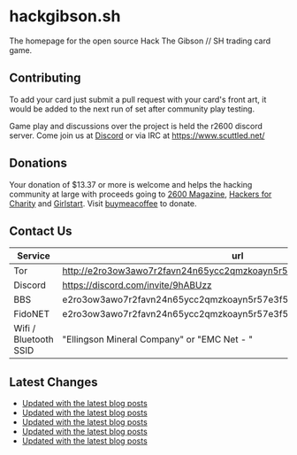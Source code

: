 # hackgibson.sh
The homepage for the open source Hack The Gibson // SH trading card game.


## Contributing

To add your card just submit a pull request with your card's front art, it would be added to the next run of set after community play testing.

Game play and discussions over the project is held the r2600 discord server. Come join us at [Discord](https://discord.com/invite/9hABUzz) or via IRC at https://www.scuttled.net/


## Donations

Your donation of $13.37 or more is welcome and helps the hacking community at large with proceeds going to [2600 Magazine](https://2600.com/), [Hackers for Charity](https://hackersforcharity.org) and [Girlstart](https://girlstart.org).  Visit [buymeacoffee](https://www.buymeacoffee.com/hackgibson.sh) to donate.


## Contact Us

Service | url
-|-
Tor | http://e2ro3ow3awo7r2favn24n65ycc2qmzkoayn5r57e3f56nvjwdcgg32ad.onion
Discord | https://discord.com/invite/9hABUzz
BBS | e2ro3ow3awo7r2favn24n65ycc2qmzkoayn5r57e3f56nvjwdcgg32ad.onion:23
FidoNET | e2ro3ow3awo7r2favn24n65ycc2qmzkoayn5r57e3f56nvjwdcgg32ad.onion:24554
Wifi / Bluetooth SSID | "Ellingson Mineral Company" or "EMC Net - <fidonet address>"

## Latest Changes
<!-- BLOG-POST-LIST:START -->
- [Updated with the latest blog posts](https://github.com/DFW2600/hackgibson.sh/commit/9c26c58b13a70725a0d863a442a86cf8e9a0668b)
- [Updated with the latest blog posts](https://github.com/DFW2600/hackgibson.sh/commit/d907435b5d986a19c009c51187cff4dc8ec62637)
- [Updated with the latest blog posts](https://github.com/DFW2600/hackgibson.sh/commit/1ba82b5291f930b78070aa6151d7b48194662b5b)
- [Updated with the latest blog posts](https://github.com/DFW2600/hackgibson.sh/commit/33c9d9832db5569b60d70ed6a2baba15ac814937)
- [Updated with the latest blog posts](https://github.com/DFW2600/hackgibson.sh/commit/27490dde2c5604f0ebf1f930074d250c8a52c496)
<!-- BLOG-POST-LIST:END -->
